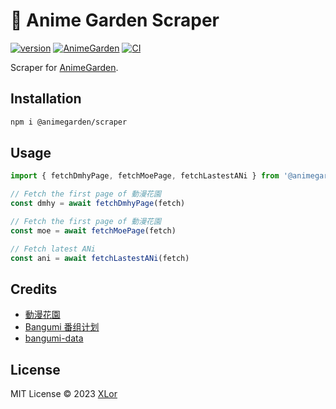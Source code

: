# 🌸 Anime Garden Scraper

[![version](https://img.shields.io/npm/v/@animegarden/scraper?label=@animegarden/scraper)](https://www.npmjs.com/package/@animegarden/scraper)
[![AnimeGarden](https://img.shields.io/endpoint?url=https://pages.onekuma.cn/project/animegarden&label=AnimeGarden)](https://animes.garden)
[![CI](https://github.com/yjl9903/AnimeGarden/actions/workflows/ci.yml/badge.svg)](https://github.com/yjl9903/AnimeGarden/actions/workflows/ci.yml)

Scraper for [AnimeGarden](https://animes.garden/).

## Installation

```bash
npm i @animegarden/scraper
```

## Usage

```ts
import { fetchDmhyPage, fetchMoePage, fetchLastestANi } from '@animegarden/scraper'

// Fetch the first page of 動漫花園
const dmhy = await fetchDmhyPage(fetch)

// Fetch the first page of 動漫花園
const moe = await fetchMoePage(fetch)

// Fetch latest ANi
const ani = await fetchLastestANi(fetch)
```

## Credits

+ [動漫花園](https://share.dmhy.org/)
+ [Bangumi 番组计划](https://bgm.tv/)
+ [bangumi-data](https://github.com/bangumi-data/bangumi-data)

## License

MIT License © 2023 [XLor](https://github.com/yjl9903)
